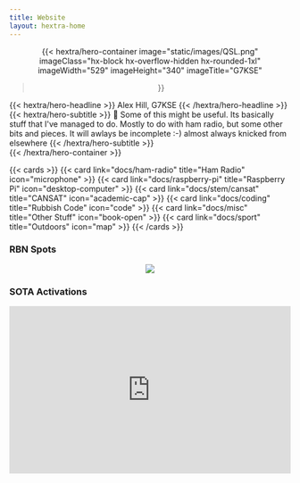 ```yaml
---
title: Website
layout: hextra-home
---
```



<div style="margin: auto; text-align: center;">

{{< hextra/hero-container
  image="static/images/QSL.png"
  imageClass="hx-block hx-overflow-hidden hx-rounded-1xl"
  imageWidth="529" imageHeight="340"
  imageTitle="G7KSE"
>}}
</div>

<div class="hx-mt-12 hx-mb-6">
{{< hextra/hero-headline >}}
  Alex Hill, G7KSE
{{< /hextra/hero-headline >}}
</div>

<div class="hx-mt-6 hx-mb-6">
{{< hextra/hero-subtitle >}}
  👋 Some of this might be useful. Its basically stuff that I've managed to do. Mostly to do with ham radio, 
  but some other bits and pieces. It will awlays be incomplete :-) almost always knicked from elsewhere
{{< /hextra/hero-subtitle >}}
</div>
{{< /hextra/hero-container >}}

{{< cards >}}
  {{< card link="docs/ham-radio" title="Ham Radio" icon="microphone" >}}
  {{< card link="docs/raspberry-pi" title="Raspberry Pi" icon="desktop-computer" >}}
  {{< card link="docs/stem/cansat" title="CANSAT" icon="academic-cap" >}}
  {{< card link="docs/coding" title="Rubbish Code" icon="code" >}}
  {{< card link="docs/misc" title="Other Stuff" icon="book-open" >}}
  {{< card link="docs/sport" title="Outdoors" icon="map" >}}
{{< /cards >}}

### RBN Spots

<div style="display: flex; justify-content: center">
<a href="https://rbn.telegraphy.de/activity/G7KSE"><img src="https://rbn.telegraphy.de/activity/image/G7KSE"></a>
</div>

### SOTA Activations

<div style="display: flex; justify-content: center;">
<iframe frameborder="0" scrolling="yes" src="https://neon1.net/sota/myact/?c=G7KSE&amp;l=10&amp;w=1&amp;h=1&amp;p=1&amp;t=1" height="300" width="600"></iframe>
</div>
